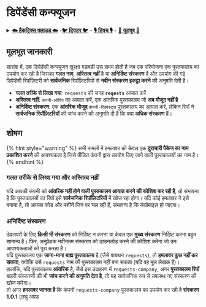 # डिपेंडेंसी कन्फ्यूजन

<details>

<summary><a href="https://cloud.hacktricks.xyz/pentesting-cloud/pentesting-cloud-methodology"><strong>☁️ हैकट्रिक्स क्लाउड ☁️</strong></a> -<a href="https://twitter.com/hacktricks_live"><strong>🐦 ट्विटर 🐦</strong></a> - <a href="https://www.twitch.tv/hacktricks_live/schedule"><strong>🎙️ ट्विच 🎙️</strong></a> - <a href="https://www.youtube.com/@hacktricks_LIVE"><strong>🎥 यूट्यूब 🎥</strong></a></summary>

* क्या आप **साइबर सुरक्षा कंपनी** में काम करते हैं? क्या आप अपनी **कंपनी का विज्ञापन हैकट्रिक्स में देखना चाहते हैं**? या क्या आप **PEASS के नवीनतम संस्करण या हैकट्रिक्स को पीडीएफ में डाउनलोड करना चाहते हैं**? [**सब्सक्रिप्शन प्लान्स**](https://github.com/sponsors/carlospolop) की जाँच करें!
* [**द पीएस फैमिली**](https://opensea.io/collection/the-peass-family) की खोज करें, हमारा विशेष [**एनएफटी**](https://opensea.io/collection/the-peass-family) संग्रह।
* [**आधिकारिक पीएस और हैकट्रिक्स स्वैग**](https://peass.creator-spring.com) प्राप्त करें।
* **शामिल हों** [**💬**](https://emojipedia.org/speech-balloon/) [**डिस्कॉर्ड समूह**](https://discord.gg/hRep4RUj7f) या [**टेलीग्राम समूह**](https://t.me/peass) और **मेरा** ट्विटर 🐦[**@carlospolopm**](https://twitter.com/hacktricks_live)** का **पालन** करें।
* **हैकिंग ट्रिक्स साझा करें** [**हैकट्रिक्स रेपो**](https://github.com/carlospolop/hacktricks) और [**हैकट्रिक्स-क्लाउड रेपो**](https://github.com/carlospolop/hacktricks-cloud) में पीआर जमा करके।

</details>

## मूलभूत जानकारी

सारांश में, एक डिपेंडेंसी कन्फ्यूजन सुरक्षा गड़बड़ी उस समय होती है जब एक परियोजना एक पुस्तकालय का उपयोग कर रही है जिसका **गलत नाम**, **अस्तित्व नहीं** है या **अनिर्दिष्ट संस्करण** है और उपयोग की गई डिपेंडेंसी रिपॉज़िटरी को **सार्वजनिक** रिपॉज़िटरियों से **नवीन संस्करण इकट्ठा करने** की अनुमति देती है।

* **गलत तरीके से लिखा गया**: `requests` की जगह **`reqests`** आयात करें
* **अस्तित्व नहीं**: `कंपनी-लॉगिंग` का आयात करें, एक आंतरिक पुस्तकालय जो **अब मौजूद नहीं है**
* **अनिर्दिष्ट संस्करण**: एक **आंतरिक** **मौजूद** `कंपनी-रिक्वेस्ट्स` पुस्तकालय का आयात करें, लेकिन रिपॉ ने **सार्वजनिक रिपॉज़िटरियों** की जांच करने की अनुमति दी है कि क्या **अधिक संस्करण** हैं।

## शोषण

{% hint style="warning" %}
सभी मामलों में हमलावर को केवल एक **दुराचारी पैकेज का नाम प्रकाशित करने** की आवश्यकता है जिसे पीडित कंपनी द्वारा उपयोग किए जाने वाली पुस्तकालयों का नाम है।
{% endhint %}

### गलत तरीके से लिखा गया और अस्तित्व नहीं

यदि आपकी कंपनी को **आंतरिक नहीं होने वाली पुस्तकालय आयात करने की कोशिश कर रही है**, तो संभावना है कि पुस्तकालयों का रिपॉ इसे **सार्वजनिक रिपॉज़िटरियों** में खोज रहा होगा। यदि कोई हमलावर ने इसे बनाया है, तो आपका कोड और मशीनें जिन पर चल रही हैं, संभावना है कि कंप्रोमाइज़ हो जाएगा।

### अनिर्दिष्ट संस्करण

डेवलपरों के लिए **किसी भी संस्करण** को निर्दिष्ट न करना या केवल एक **मुख्य संस्करण** निर्दिष्ट करना बहुत सामान्य है। फिर, अनुप्रेक्षक नवीनतम संस्करण को डाउनलोड करने की कोशिश करेगा जो उन आवश्यकताओं को पूरा करता है।\
यदि पुस्तकालय एक **जाना-माना बाह्य पुस्तकालय** है (जैसे पायथन `requests`), तो **हमलावर कुछ नहीं कर सकता**, क्योंकि उसे `requests` नाम की पुस्तकालय नहीं बना सकता (यदि वह मूल लेखक है)।\
हालांकि, यदि पुस्तकालय **आंतरिक** है, जैसे इस उदाहरण में `requests-company`, अगर **पुस्तकालय रिपॉ** बाहरी संस्करणों की भी **जांच करने की अनुमति देता है**, तो यह सार्वजनिक रूप से उपलब्ध नए संस्करण की खोज करेगा।\
तो अगर **हमलावर जानता है** कि कंपनी `requests-company` पुस्तकालय का उपयोग कर रही है **संस्करण 1.0.1** (लघु अपड
